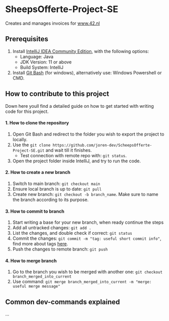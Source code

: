 # SheepsOfferte-Project-SE
Creates and manages invoices for www.42.nl

## Prerequisites
1. Install [IntelliJ IDEA Community Edition](https://www.jetbrains.com/idea/download/), with the following options:
	- Language: Java
	- JDK Version: 11 or above
	- Build System: IntelliJ
2. Install [Git Bash](https://gitforwindows.org/) (for windows), alternatively use: Windows Powershell or CMD.


## How to contribute to this project
Down here youll find a detailed guide on how to get started with writing code for this project.


#### 1. How to clone the repository
1. Open Git Bash and redirect to the folder you wish to export the project to locally.
2. Use the `git clone https://github.com/joren-dev/ScheepsOfferte-Project-SE.git` and wait till it finishes.
	- Test connection with remote repo with: `git status`.
3. Open the project folder inside IntelliJ, and try to run the code.

#### 2. How to create a new branch
1. Switch to main branch: `git checkout main`
2. Ensure local branch is up to date: `git pull`
3. Create new branch: `git checkout -b branch_name`. Make sure to name the branch according to its purpose.

#### 3. How to commit to branch
1. Start writing a base for your new branch, when ready continue the steps
2. Add all untracked changes: `git add .`
3. List the changes, and double check if correct: `git status`
4. Commit the changes: `git commit -m "tag: useful short commit info"`, find more about tags [here](link_wiki_here).
5. Push the changes to remote branch: `git push`

#### 4. How to merge branch
1. Go to the branch you wish to be merged with another one: `git checkout branch_merged_into_current`
2. Use command: `git merge branch_merged_into_current -m "merge: useful merge message"`


## Common dev-commands explained
...
